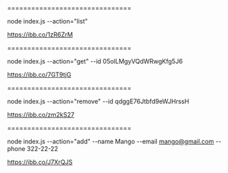 ===============================

node index.js --action="list"

https://ibb.co/1zR6ZrM

===============================

node index.js --action="get" --id 05olLMgyVQdWRwgKfg5J6

https://ibb.co/7GT9tjG


===============================

node index.js --action="remove" --id qdggE76Jtbfd9eWJHrssH


https://ibb.co/zm2kS27

===============================

node index.js --action="add" --name Mango --email mango@gmail.com --phone 322-22-22

https://ibb.co/J7XrQJS
